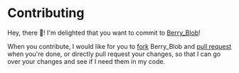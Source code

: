 # Contributing

Hey, there 👋! I'm delighted that you want to commit to [Berry_Blob](https://github.com/ThuviksaM/Berry_Blob)!

When you contribute, I would like for you to [fork](https://docs.github.com/en/get-started/quickstart/fork-a-repo) Berry_Blob and [pull request](https://github.com/ThuviksaM/Berry_Blob/pulls) when you're done, or directly pull request your changes, so that I can go over your changes and see if I need them in my code.
